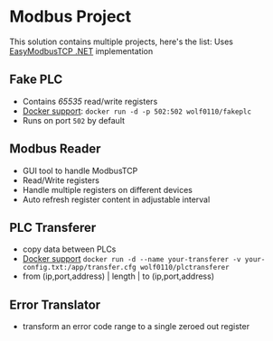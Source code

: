 # Modbus Project
This solution contains multiple projects, here's the list:
Uses [EasyModbusTCP .NET](http://easymodbustcp.net/en/) implementation
## Fake PLC
- Contains *65535* read/write registers
- [Docker support](https://hub.docker.com/r/wolf0110/fakeplc): `docker run -d -p 502:502 wolf0110/fakeplc`
- Runs on port `502` by default

## Modbus Reader
- GUI tool to handle ModbusTCP
- Read/Write registers
- Handle multiple registers on different devices
- Auto refresh register content in adjustable interval

## PLC Transferer
- copy data between PLCs
- [Docker support](https://hub.docker.com/r/wolf0110/plctransferer) `docker run -d --name your-transferer -v your-config.txt:/app/transfer.cfg wolf0110/plctransferer`
- from (ip,port,address) | length | to (ip,port,address)

## Error Translator
- transform an error code range to a single zeroed out register
